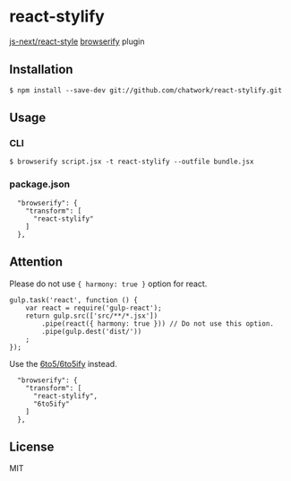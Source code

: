 # react-stylify

[js-next/react-style](https://github.com/js-next/react-style) [browserify](http://browserify.org/) plugin

## Installation

    $ npm install --save-dev git://github.com/chatwork/react-stylify.git

## Usage

### CLI

    $ browserify script.jsx -t react-stylify --outfile bundle.jsx

### package.json

      "browserify": {
        "transform": [
          "react-stylify"
        ]
      },

## Attention

Please do not use ```{ harmony: true }``` option for react.

    gulp.task('react', function () {
        var react = require('gulp-react');
        return gulp.src(['src/**/*.jsx'])
            .pipe(react({ harmony: true })) // Do not use this option.
            .pipe(gulp.dest('dist/'))
        ;
    });

Use the [6to5/6to5ify](https://github.com/6to5/6to5ify) instead.

      "browserify": {
        "transform": [
          "react-stylify",
          "6to5ify"
        ]
      },

## License

MIT

